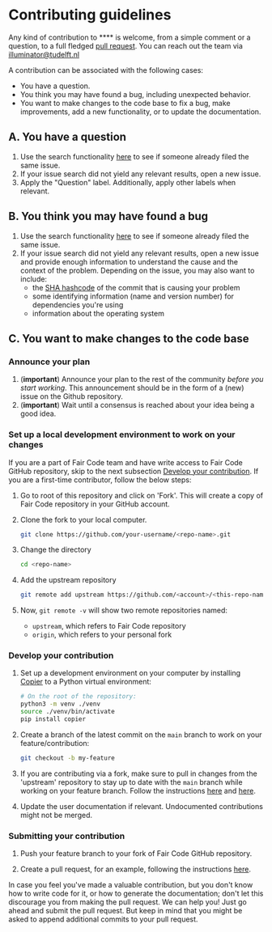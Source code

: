 # Contributing guidelines

Any kind of contribution to **** is welcome, from a simple comment or a question, to a full fledged [pull request](https://help.github.com/articles/about-pull-requests/). 
You can reach out the team via [illuminator@tudelft.nl](mailto:illuminator@tudelft.nl) 

A contribution can be associated with the following cases:

- You have a question.
- You think you may have found a bug, including unexpected behavior.
- You want to make changes to the code base to fix a bug, make improvements, add a new functionality, or to update the documentation.

## A.  You have a question

1. Use the search functionality [here](link-to-issues) to see if someone already filed the same issue.
1. If your issue search did not yield any relevant results, open a new issue.
1. Apply the "Question" label. Additionally, apply other labels when relevant.

## B. You think you may have found a bug

1. Use the search functionality [here](link-to-issues) to see if someone already filed the same issue.
1. If your issue search did not yield any relevant results, open a new issue and provide enough information to understand the cause and the context of the problem. Depending on the issue, you may also want to include:
    - the [SHA hashcode](https://help.github.com/articles/autolinked-references-and-urls/#commit-shas) of the commit that is causing your problem
    - some identifying information (name and version number) for dependencies you're using
    - information about the operating system

## C. You want to make changes to the code base

### Announce your plan

1. (**important**) Announce your plan to the rest of the community *before you start working*. This announcement should be in the form of a (new) issue on the Github repository.
2. (**important**) Wait until a consensus is reached about your idea being a good idea.


### Set up a local development environment to work on your changes

If you are a part of Fair Code team and have write access to Fair Code GitHub repository, skip to the next subsection [Develop your contribution](CONTRIBUTING.md#develop-your-contribution). If you are a first-time contributor, follow the below steps:

1. Go to root of this repository and click on 'Fork'. This will create a copy of Fair Code repository in your GitHub account. 
            
1. Clone the fork to your local computer.
        
    ```bash
    git clone https://github.com/your-username/<repo-name>.git
    ```

1. Change the directory

    ```bash
    cd <repo-name>
    ```

1. Add the upstream repository

    ```bash
    git remote add upstream https://github.com/<account>/<this-repo-name>.git
    ```  

1. Now, `git remote -v` will show two remote repositories named:

    * `upstream`, which refers to Fair Code repository 
    * `origin`, which refers to your personal fork

### Develop your contribution

1. Set up a development environment on your computer by installing [Copier](https://copier.readthedocs.io) to a Python virtual environment:

    ```bash
    # On the root of the repository:
    python3 -m venv ./venv
    source ./venv/bin/activate
    pip install copier
    ```

1. Create a branch of the latest commit on the `main` branch to work on your feature/contribution:

    ```bash
    git checkout -b my-feature
    ```  

1. If you are contributing via a fork, make sure to pull in changes from the 'upstream' repository to stay up to date with the `main` branch while working on your feature branch. Follow the instructions [here](https://docs.github.com/en/pull-requests/collaborating-with-pull-requests/working-with-forks/configuring-a-remote-repository-for-a-fork) and [here](https://docs.github.com/en/pull-requests/collaborating-with-pull-requests/working-with-forks/syncing-a-fork).

1. Update the user documentation if relevant. Undocumented contributions might not be merged.

### Submitting your contribution

1. Push your feature branch to your fork of Fair Code GitHub repository.

1. Create a pull request, for an example, following the instructions [here](https://help.github.com/articles/creating-a-pull-request/).

In case you feel you've made a valuable contribution, but you don't know how to write code for it, or how to generate the documentation; don't let this discourage you from making the pull request. We can help you! Just go ahead and submit the pull request. But keep in mind that you might be asked to append additional commits to your pull request.